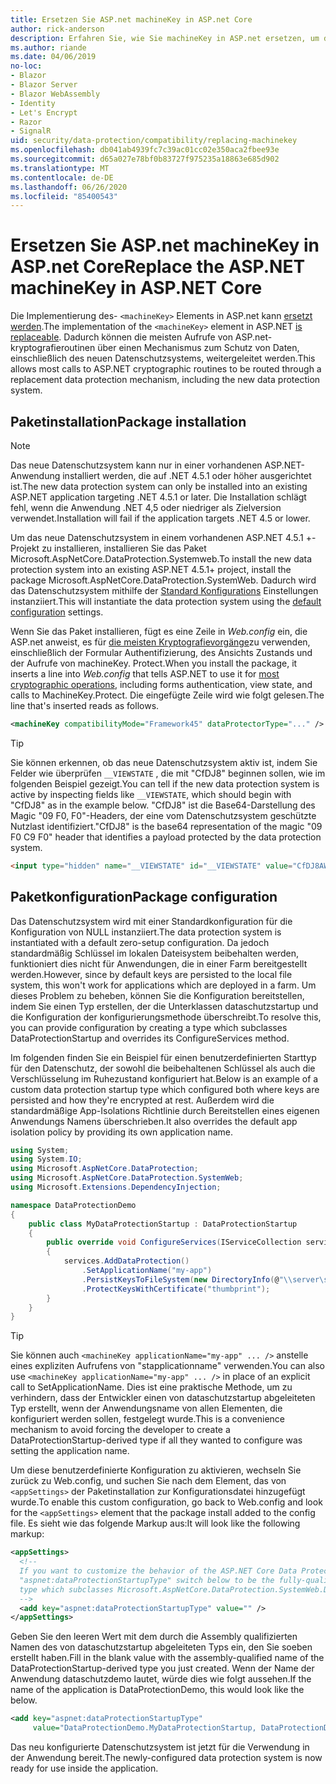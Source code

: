 ```yaml
---
title: Ersetzen Sie ASP.net machineKey in ASP.net Core
author: rick-anderson
description: Erfahren Sie, wie Sie machineKey in ASP.net ersetzen, um die Verwendung eines neuen und sichereren Datenschutzsystems zu ermöglichen.
ms.author: riande
ms.date: 04/06/2019
no-loc:
- Blazor
- Blazor Server
- Blazor WebAssembly
- Identity
- Let's Encrypt
- Razor
- SignalR
uid: security/data-protection/compatibility/replacing-machinekey
ms.openlocfilehash: db041ab4939fc7c39ac01cc02e350aca2fbee93e
ms.sourcegitcommit: d65a027e78bf0b83727f975235a18863e685d902
ms.translationtype: MT
ms.contentlocale: de-DE
ms.lasthandoff: 06/26/2020
ms.locfileid: "85400543"
---
```

# <a name="replace-the-aspnet-machinekey-in-aspnet-core"></a><span data-ttu-id="9fa83-103">Ersetzen Sie ASP.net machineKey in ASP.net Core</span><span class="sxs-lookup"><span data-stu-id="9fa83-103">Replace the ASP.NET machineKey in ASP.NET Core</span></span>

<a name="compatibility-replacing-machinekey"></a>

<span data-ttu-id="9fa83-104">Die Implementierung des- `<machineKey>` Elements in ASP.net kann [ersetzt werden](https://blogs.msdn.microsoft.com/webdev/2012/10/23/cryptographic-improvements-in-asp-net-4-5-pt-2/).</span><span class="sxs-lookup"><span data-stu-id="9fa83-104">The implementation of the `<machineKey>` element in ASP.NET [is replaceable](https://blogs.msdn.microsoft.com/webdev/2012/10/23/cryptographic-improvements-in-asp-net-4-5-pt-2/).</span></span> <span data-ttu-id="9fa83-105">Dadurch können die meisten Aufrufe von ASP.net-kryptografieroutinen über einen Mechanismus zum Schutz von Daten, einschließlich des neuen Datenschutzsystems, weitergeleitet werden.</span><span class="sxs-lookup"><span data-stu-id="9fa83-105">This allows most calls to ASP.NET cryptographic routines to be routed through a replacement data protection mechanism, including the new data protection system.</span></span>

## <a name="package-installation"></a><span data-ttu-id="9fa83-106">Paketinstallation</span><span class="sxs-lookup"><span data-stu-id="9fa83-106">Package installation</span></span>

> [!NOTE]
> <span data-ttu-id="9fa83-107">Das neue Datenschutzsystem kann nur in einer vorhandenen ASP.NET-Anwendung installiert werden, die auf .NET 4.5.1 oder höher ausgerichtet ist.</span><span class="sxs-lookup"><span data-stu-id="9fa83-107">The new data protection system can only be installed into an existing ASP.NET application targeting .NET 4.5.1 or later.</span></span> <span data-ttu-id="9fa83-108">Die Installation schlägt fehl, wenn die Anwendung .NET 4,5 oder niedriger als Zielversion verwendet.</span><span class="sxs-lookup"><span data-stu-id="9fa83-108">Installation will fail if the application targets .NET 4.5 or lower.</span></span>

<span data-ttu-id="9fa83-109">Um das neue Datenschutzsystem in einem vorhandenen ASP.NET 4.5.1 +-Projekt zu installieren, installieren Sie das Paket Microsoft.AspNetCore.DataProtection.Systemweb.</span><span class="sxs-lookup"><span data-stu-id="9fa83-109">To install the new data protection system into an existing ASP.NET 4.5.1+ project, install the package Microsoft.AspNetCore.DataProtection.SystemWeb.</span></span> <span data-ttu-id="9fa83-110">Dadurch wird das Datenschutzsystem mithilfe der [Standard Konfigurations](xref:security/data-protection/configuration/default-settings) Einstellungen instanziiert.</span><span class="sxs-lookup"><span data-stu-id="9fa83-110">This will instantiate the data protection system using the [default configuration](xref:security/data-protection/configuration/default-settings) settings.</span></span>

<span data-ttu-id="9fa83-111">Wenn Sie das Paket installieren, fügt es eine Zeile in *Web.config* ein, die ASP.net anweist, es für [die meisten Kryptografievorgänge](https://blogs.msdn.microsoft.com/webdev/2012/10/23/cryptographic-improvements-in-asp-net-4-5-pt-2/)zu verwenden, einschließlich der Formular Authentifizierung, des Ansichts Zustands und der Aufrufe von machineKey. Protect.</span><span class="sxs-lookup"><span data-stu-id="9fa83-111">When you install the package, it inserts a line into *Web.config* that tells ASP.NET to use it for [most cryptographic operations](https://blogs.msdn.microsoft.com/webdev/2012/10/23/cryptographic-improvements-in-asp-net-4-5-pt-2/), including forms authentication, view state, and calls to MachineKey.Protect.</span></span> <span data-ttu-id="9fa83-112">Die eingefügte Zeile wird wie folgt gelesen.</span><span class="sxs-lookup"><span data-stu-id="9fa83-112">The line that's inserted reads as follows.</span></span>

```xml
<machineKey compatibilityMode="Framework45" dataProtectorType="..." />
```

>[!TIP]
> <span data-ttu-id="9fa83-113">Sie können erkennen, ob das neue Datenschutzsystem aktiv ist, indem Sie Felder wie überprüfen `__VIEWSTATE` , die mit "CfDJ8" beginnen sollen, wie im folgenden Beispiel gezeigt.</span><span class="sxs-lookup"><span data-stu-id="9fa83-113">You can tell if the new data protection system is active by inspecting fields like `__VIEWSTATE`, which should begin with "CfDJ8" as in the example below.</span></span> <span data-ttu-id="9fa83-114">"CfDJ8" ist die Base64-Darstellung des Magic "09 F0, F0"-Headers, der eine vom Datenschutzsystem geschützte Nutzlast identifiziert.</span><span class="sxs-lookup"><span data-stu-id="9fa83-114">"CfDJ8" is the base64 representation of the magic "09 F0 C9 F0" header that identifies a payload protected by the data protection system.</span></span>

```html
<input type="hidden" name="__VIEWSTATE" id="__VIEWSTATE" value="CfDJ8AWPr2EQPTBGs3L2GCZOpk...">
```

## <a name="package-configuration"></a><span data-ttu-id="9fa83-115">Paketkonfiguration</span><span class="sxs-lookup"><span data-stu-id="9fa83-115">Package configuration</span></span>

<span data-ttu-id="9fa83-116">Das Datenschutzsystem wird mit einer Standardkonfiguration für die Konfiguration von NULL instanziiert.</span><span class="sxs-lookup"><span data-stu-id="9fa83-116">The data protection system is instantiated with a default zero-setup configuration.</span></span> <span data-ttu-id="9fa83-117">Da jedoch standardmäßig Schlüssel im lokalen Dateisystem beibehalten werden, funktioniert dies nicht für Anwendungen, die in einer Farm bereitgestellt werden.</span><span class="sxs-lookup"><span data-stu-id="9fa83-117">However, since by default keys are persisted to the local file system, this won't work for applications which are deployed in a farm.</span></span> <span data-ttu-id="9fa83-118">Um dieses Problem zu beheben, können Sie die Konfiguration bereitstellen, indem Sie einen Typ erstellen, der die Unterklassen dataschutzstartup und die Konfiguration der konfigurierungsmethode überschreibt.</span><span class="sxs-lookup"><span data-stu-id="9fa83-118">To resolve this, you can provide configuration by creating a type which subclasses DataProtectionStartup and overrides its ConfigureServices method.</span></span>

<span data-ttu-id="9fa83-119">Im folgenden finden Sie ein Beispiel für einen benutzerdefinierten Starttyp für den Datenschutz, der sowohl die beibehaltenen Schlüssel als auch die Verschlüsselung im Ruhezustand konfiguriert hat.</span><span class="sxs-lookup"><span data-stu-id="9fa83-119">Below is an example of a custom data protection startup type which configured both where keys are persisted and how they're encrypted at rest.</span></span> <span data-ttu-id="9fa83-120">Außerdem wird die standardmäßige App-Isolations Richtlinie durch Bereitstellen eines eigenen Anwendungs Namens überschrieben.</span><span class="sxs-lookup"><span data-stu-id="9fa83-120">It also overrides the default app isolation policy by providing its own application name.</span></span>

```csharp
using System;
using System.IO;
using Microsoft.AspNetCore.DataProtection;
using Microsoft.AspNetCore.DataProtection.SystemWeb;
using Microsoft.Extensions.DependencyInjection;

namespace DataProtectionDemo
{
    public class MyDataProtectionStartup : DataProtectionStartup
    {
        public override void ConfigureServices(IServiceCollection services)
        {
            services.AddDataProtection()
                .SetApplicationName("my-app")
                .PersistKeysToFileSystem(new DirectoryInfo(@"\\server\share\myapp-keys\"))
                .ProtectKeysWithCertificate("thumbprint");
        }
    }
}
```

>[!TIP]
> <span data-ttu-id="9fa83-121">Sie können auch `<machineKey applicationName="my-app" ... />` anstelle eines expliziten Aufrufens von "stapplicationname" verwenden.</span><span class="sxs-lookup"><span data-stu-id="9fa83-121">You can also use `<machineKey applicationName="my-app" ... />` in place of an explicit call to SetApplicationName.</span></span> <span data-ttu-id="9fa83-122">Dies ist eine praktische Methode, um zu verhindern, dass der Entwickler einen von dataschutzstartup abgeleiteten Typ erstellt, wenn der Anwendungsname von allen Elementen, die konfiguriert werden sollen, festgelegt wurde.</span><span class="sxs-lookup"><span data-stu-id="9fa83-122">This is a convenience mechanism to avoid forcing the developer to create a DataProtectionStartup-derived type if all they wanted to configure was setting the application name.</span></span>

<span data-ttu-id="9fa83-123">Um diese benutzerdefinierte Konfiguration zu aktivieren, wechseln Sie zurück zu Web.config, und suchen Sie nach dem Element, das von `<appSettings>` der Paketinstallation zur Konfigurationsdatei hinzugefügt wurde.</span><span class="sxs-lookup"><span data-stu-id="9fa83-123">To enable this custom configuration, go back to Web.config and look for the `<appSettings>` element that the package install added to the config file.</span></span> <span data-ttu-id="9fa83-124">Es sieht wie das folgende Markup aus:</span><span class="sxs-lookup"><span data-stu-id="9fa83-124">It will look like the following markup:</span></span>

```xml
<appSettings>
  <!--
  If you want to customize the behavior of the ASP.NET Core Data Protection stack, set the
  "aspnet:dataProtectionStartupType" switch below to be the fully-qualified name of a
  type which subclasses Microsoft.AspNetCore.DataProtection.SystemWeb.DataProtectionStartup.
  -->
  <add key="aspnet:dataProtectionStartupType" value="" />
</appSettings>
```

<span data-ttu-id="9fa83-125">Geben Sie den leeren Wert mit dem durch die Assembly qualifizierten Namen des von dataschutzstartup abgeleiteten Typs ein, den Sie soeben erstellt haben.</span><span class="sxs-lookup"><span data-stu-id="9fa83-125">Fill in the blank value with the assembly-qualified name of the DataProtectionStartup-derived type you just created.</span></span> <span data-ttu-id="9fa83-126">Wenn der Name der Anwendung dataschutzdemo lautet, würde dies wie folgt aussehen.</span><span class="sxs-lookup"><span data-stu-id="9fa83-126">If the name of the application is DataProtectionDemo, this would look like the below.</span></span>

```xml
<add key="aspnet:dataProtectionStartupType"
     value="DataProtectionDemo.MyDataProtectionStartup, DataProtectionDemo" />
```

<span data-ttu-id="9fa83-127">Das neu konfigurierte Datenschutzsystem ist jetzt für die Verwendung in der Anwendung bereit.</span><span class="sxs-lookup"><span data-stu-id="9fa83-127">The newly-configured data protection system is now ready for use inside the application.</span></span>

